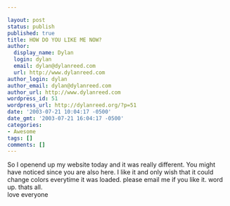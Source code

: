 ```yaml
---

layout: post
status: publish
published: true
title: HOW DO YOU LIKE ME NOW?
author:
  display_name: Dylan
  login: dylan
  email: dylan@dylanreed.com
  url: http://www.dylanreed.com
author_login: dylan
author_email: dylan@dylanreed.com
author_url: http://www.dylanreed.com
wordpress_id: 51
wordpress_url: http://dylanreed.org/?p=51
date: '2003-07-21 10:04:17 -0500'
date_gmt: '2003-07-21 16:04:17 -0500'
categories:
- Awesome
tags: []
comments: []
---
```


So I openend up my website today and it was really different. You might have noticed since you are also here. I like it and only wish that it could change colors everytime it was loaded. please email me if you like it. word up. thats all.  
love everyone
